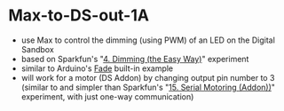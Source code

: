 # Max-to-DS-out-1A

- use Max to control the dimming (using PWM) of an LED on the Digital Sandbox
- based on Sparkfun's "[4. Dimming (the Easy Way)](https://learn.sparkfun.com/tutorials/digital-sandbox-arduino-companion/4-dimming-the-easy-way)" experiment
- similar to Arduino's [Fade](https://www.arduino.cc/en/Tutorial/BuiltInExamples/Fade) built-in example
- will work for a motor (DS Addon) by changing output pin number to 3 (similar to and simpler than Sparkfun's "[15. Serial Motoring (Addon))](https://learn.sparkfun.com/tutorials/digital-sandbox-arduino-companion/15-serial-motoring-addon)" experiment, with just one-way communication)
